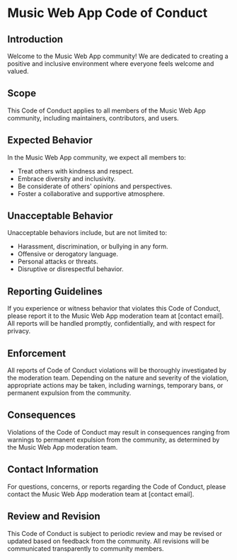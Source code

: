 # Music Web App Code of Conduct

## Introduction

Welcome to the Music Web App community! We are dedicated to creating a positive and inclusive environment where everyone feels welcome and valued.

## Scope

This Code of Conduct applies to all members of the Music Web App community, including maintainers, contributors, and users.

## Expected Behavior

In the Music Web App community, we expect all members to:
- Treat others with kindness and respect.
- Embrace diversity and inclusivity.
- Be considerate of others' opinions and perspectives.
- Foster a collaborative and supportive atmosphere.

## Unacceptable Behavior

Unacceptable behaviors include, but are not limited to:
- Harassment, discrimination, or bullying in any form.
- Offensive or derogatory language.
- Personal attacks or threats.
- Disruptive or disrespectful behavior.

## Reporting Guidelines

If you experience or witness behavior that violates this Code of Conduct, please report it to the Music Web App moderation team at [contact email]. All reports will be handled promptly, confidentially, and with respect for privacy.

## Enforcement

All reports of Code of Conduct violations will be thoroughly investigated by the moderation team. Depending on the nature and severity of the violation, appropriate actions may be taken, including warnings, temporary bans, or permanent expulsion from the community.

## Consequences

Violations of the Code of Conduct may result in consequences ranging from warnings to permanent expulsion from the community, as determined by the Music Web App moderation team.

## Contact Information

For questions, concerns, or reports regarding the Code of Conduct, please contact the Music Web App moderation team at [contact email].

## Review and Revision

This Code of Conduct is subject to periodic review and may be revised or updated based on feedback from the community. All revisions will be communicated transparently to community members.

